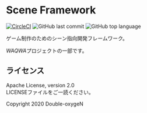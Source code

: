 # Scene Framework

[![CircleCI](https://circleci.com/gh/Double-oxygeN/SceneFW/tree/master.svg?style=svg)](https://circleci.com/gh/Double-oxygeN/SceneFW/tree/master)
![GitHub last commit](https://img.shields.io/github/last-commit/Double-oxygeN/SceneFW?logo=github&style=flat-square)
![GitHub top language](https://img.shields.io/github/languages/top/Double-oxygeN/SceneFW?logo=nim&style=flat-square)

ゲーム制作のためのシーン指向開発フレームワーク。

*WAQWA*プロジェクトの一部です。

## ライセンス

Apache License, version 2.0  
LICENSEファイルをご一読ください。

Copyright 2020 Double-oxygeN
